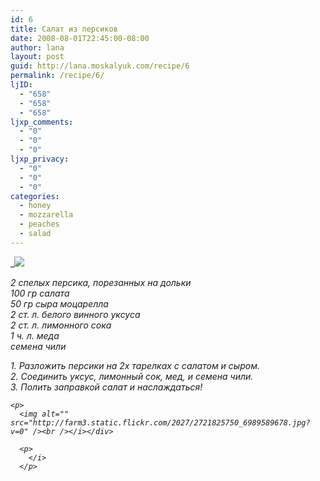 ```yaml
---
id: 6
title: Салат из персиков
date: 2008-08-01T22:45:00-08:00
author: lana
layout: post
guid: http://lana.moskalyuk.com/recipe/6
permalink: /recipe/6/
ljID:
  - "658"
  - "658"
  - "658"
ljxp_comments:
  - "0"
  - "0"
  - "0"
ljxp_privacy:
  - "0"
  - "0"
  - "0"
categories:
  - honey
  - mozzarella
  - peaches
  - salad
---
```

_![](http://farm4.static.flickr.com/3218/2721816238_bef0c12731.jpg?v=0)</p> 

<div class="ljcut">
  <i>2 спелых персика, порезанных на дольки<br /> 100 гр салата<br /> 50 гр сыра моцарелла <br /> 2 ст. л. белого винного уксуса<br /> 2 ст. л. лимонного сока <br /> 1 ч. л. меда<br /> семена чили </p> 
  
  <p>
    1. Разложить персики на 2х тарелках с салатом и сыром.<br /> 2. Соединить уксус, лимонный сок, мед, и семена чили. <br /> 3. Полить заправкой салат и наслаждаться!</i><i></p> 
    
    <p>
      <img alt="" src="http://farm3.static.flickr.com/2027/2721825750_6989589678.jpg?v=0" /><br /></i></div> 
      
      <p>
        </i>
      </p>